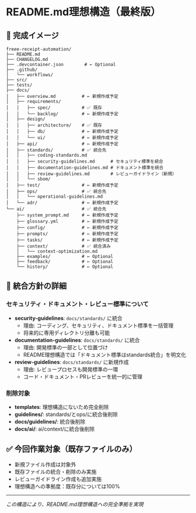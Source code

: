 # README.md理想構造（最終版）

## 📁 完成イメージ

```
freee-receipt-automation/
├── README.md
├── CHANGELOG.md
├── .devcontainer.json        # ← Optional
├── .github/
│   └── workflows/
├── src/
├── tests/
├── docs/
│   ├── overview.md          # ← 新規作成予定
│   ├── requirements/
│   │   ├── spec/            # ✅ 既存
│   │   └── backlog/         # ← 新規作成予定
│   ├── design/
│   │   ├── architecture/    # ✅ 既存
│   │   ├── db/              # ← 新規作成予定
│   │   └── ui/              # ← 新規作成予定
│   ├── api/                 # ← 新規作成予定
│   ├── standards/           # ✅ 統合先
│   │   ├── coding-standards.md
│   │   ├── security-guidelines.md      # セキュリティ標準を統合
│   │   ├── documentation-guidelines.md # ドキュメント標準を統合
│   │   ├── review-guidelines.md        # レビューガイドライン（新規）
│   │   └── sbom/
│   ├── test/                # ← 新規作成予定
│   ├── ops/                 # ✅ 統合先
│   │   └── operational-guidelines.md
│   └── adr/                 # ← 新規作成予定
└── ai/                      # ✅ 統合先
    ├── system_prompt.md     # ← 新規作成予定
    ├── glossary.yml         # ← 新規作成予定
    ├── config/              # ← 新規作成予定
    ├── prompts/             # ← 新規作成予定
    ├── tasks/               # ← 新規作成予定
    ├── context/             # ✅ 統合済み
    │   └── context-optimization.md
    ├── examples/            # ← Optional
    ├── feedback/            # ← Optional
    └── history/             # ← Optional
```

## 📝 統合方針の詳細

### セキュリティ・ドキュメント・レビュー標準について
- **security-guidelines**: `docs/standards/` に統合
  - 理由: コーディング、セキュリティ、ドキュメント標準を一括管理
  - 将来的に専用ディレクトリ分離も可能
- **documentation-guidelines**: `docs/standards/` に統合
  - 理由: 開発標準の一部として位置づけ
  - README理想構造では「ドキュメント標準はstandards統合」を明文化
- **review-guidelines**: `docs/standards/` に新規作成
  - 理由: レビュープロセスも開発標準の一環
  - コード・ドキュメント・PRレビューを統一的に管理

### 削除対象
- **templates**: 理想構造にないため完全削除
- **guidelines/**: standards/とops/に統合後削除
- **docs/guidelines/**: 統合後削除
- **docs/ai/**: ai/context/に統合後削除

## ✅ 今回作業対象（既存ファイルのみ）
- 新規ファイル作成は対象外
- 既存ファイルの統合・削除のみ実施
- レビューガイドライン作成も追加実施
- 理想構造への準拠度：既存分については100%

---
*この構造により、README.md理想構造への完全準拠を実現*
